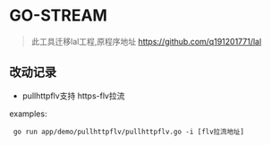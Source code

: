 # GO-STREAM

> 此工具迁移lal工程,原程序地址 https://github.com/q191201771/lal

## 改动记录

- pullhttpflv支持 https-flv拉流

examples: 
```
 go run app/demo/pullhttpflv/pullhttpflv.go -i [flv拉流地址]
```
